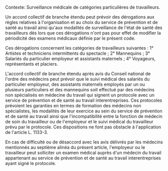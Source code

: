 Contexte: Surveillance médicale de catégories particulières de travailleurs.

Un accord collectif de branche étendu peut prévoir des dérogations aux règles relatives à l'organisation et au choix du service de prévention et de santé au travail ainsi qu'aux modalités de surveillance de l'état de santé des travailleurs dès lors que ces dérogations n'ont pas pour effet de modifier la périodicité des examens médicaux définie par le présent code.

Ces dérogations concernent les catégories de travailleurs suivantes : 1° Artistes et techniciens intermittents du spectacle ; 2° Mannequins ; 3° Salariés du particulier employeur et assistants maternels ; 4° Voyageurs, représentants et placiers.

L'accord collectif de branche étendu après avis du Conseil national de l'ordre des médecins peut prévoir que le suivi médical des salariés du particulier employeur, des assistants maternels employés par un ou plusieurs particuliers et des mannequins soit effectué par des médecins non spécialisés en médecine du travail qui signent un protocole avec un service de prévention et de santé au travail interentreprises. Ces protocoles prévoient les garanties en termes de formation des médecins non spécialistes, les modalités de leur exercice au sein du service de prévention et de santé au travail ainsi que l'incompatibilité entre la fonction de médecin de soin du travailleur ou de l'employeur et le suivi médical du travailleur prévu par le protocole. Ces dispositions ne font pas obstacle à l'application de l'article L. 1133-3.

En cas de difficulté ou de désaccord avec les avis délivrés par les médecins mentionnés au septième alinéa du présent article, l'employeur ou le travailleur peut solliciter un examen médical auprès d'un médecin du travail appartenant au service de prévention et de santé au travail interentreprises ayant signé le protocole.
